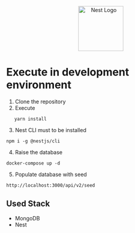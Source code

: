<p align="center">
  <a href="http://nestjs.com/" target="blank"><img src="https://nestjs.com/img/logo-small.svg" width="120" alt="Nest Logo" /></a>
</p>

# Execute in development environment

1. Clone the repository
2. Execute 
 ```
    yarn install
 ```
3. Nest CLI must to be installed
```
npm i -g @nestjs/cli
```
4. Raise the database
```
docker-compose up -d
```

5. Populate database with seed
```
http://localhost:3000/api/v2/seed
```

## Used Stack
* MongoDB
* Nest